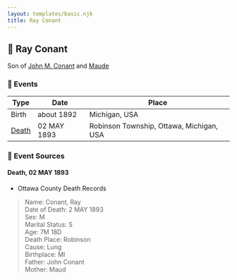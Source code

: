 ```yaml
---
layout: templates/basic.njk
title: Ray Conant
---
```

## 🔵 Ray Conant

Son of [John M. Conant](/people/3/38989658) and [Maude ](/people/5/58402932)

### 📆 Events

Type | Date | Place
------ | ------ | ------
Birth | about 1892 | Michigan, USA
[Death](#event-e1c7e1b5-f9f7-458a-b39d-dc1554651b9d) | 02 MAY 1893 | Robinson Township, Ottawa, Michigan, USA

### 📰 Event Sources

#### <a id="event-e1c7e1b5-f9f7-458a-b39d-dc1554651b9d"></a> Death, 02 MAY 1893
* Ottawa County Death Records
>   
  > Name: Conant, Ray  
  > Date of Death: 2 MAY 1893  
  > Sex: M  
  > Marital Status: S  
  > Age: 7M 18D  
  > Death Place: Robinson  
  > Cause: Lung  
  > Birthplace: MI  
  > Father: John Conant  
  > Mother: Maud
